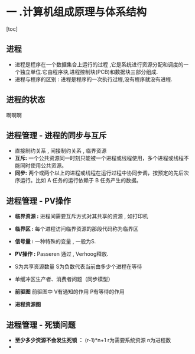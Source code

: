 # 一 .计算机组成原理与体系结构

[toc]

## 进程
* 进程是程序在一个数据集合上运行的过程 ,它是系统进行资源分配和调度的一个独立单位.它由程序块,进程控制块(PCB)和数据块三部分组成.
* 进程与程序的区别 : 进程是程序的一次执行过程,没有程序就没有进程.

## 进程的状态

啊啊啊

## 进程管理 - 进程的同步与互斥

* 直接制约关系 , 间接制约关系 , 临界资源
* **互斥:** 一个公共资源同一时刻只能被一个进程或线程使用，多个进程或线程不能同时使用公共资源。
* **同步:** 两个或两个以上的进程或线程在运行过程中协同步调，按预定的先后次序运行。比如 A 任务的运行依赖于 B 任务产生的数据。

## 进程管理 - PV操作

* **临界资源 :** 进程间需要互斥方式对其共享的资源 , 如打印机
* **临界区 :** 每个进程访问临界资源的那段代码称为临界区
* **信号量 :** 一种特殊的变量 , 一般为S.
* **PV操作 :** Passeren 通过 , Verhoog释放.
* S为共享资源数量  S为负数代表当前由多少个进程在等待

* 单缓冲区生产者、消费者问题（同步模型）
* **前驱图**  前驱图中 V有通知的作用 P有等待的作用
* **进程资源图**

## 进程管理 - 死锁问题
* **至少多少资源不会发生死锁 ：** (r-1)*n+1 r为需要系统资源 n为进程数
* 